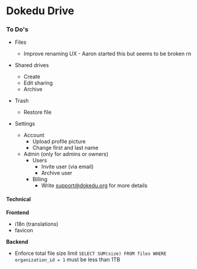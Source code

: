# Dokedu Drive

### To Do's

- Files
  - Improve renaming UX - Aaron started this but seems to be broken rn
- Shared drives
  - Create
  - Edit sharing
  - Archive
- Trash
  - Restore file

- Settings
  - Account
    - Upload profile picture
    - Change first and last name
  - Admin (only for admins or owners)
    - Users
      - Invite user (via email)
      - Archive user
    - Billing
      - Write support@dokedu.org for more details


#### Technical

**Frontend**
- i18n (translations)
- favicon

**Backend**
- Enforce total file size limit
  `SELECT SUM(size) FROM files WHERE organization_id = 1` must be less than 1TB
